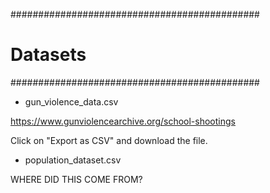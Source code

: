 #############################################
# Datasets
#############################################

* gun_violence_data.csv

https://www.gunviolencearchive.org/school-shootings

Click on "Export as CSV" and download the file.

* population_dataset.csv

WHERE DID THIS COME FROM?


